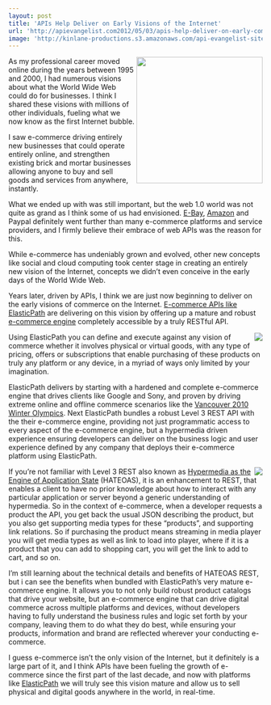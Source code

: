 ```yaml
---
layout: post
title: 'APIs Help Deliver on Early Visions of the Internet'
url: 'http://apievangelist.com2012/05/03/apis-help-deliver-on-early-commerce-visions-of-the-internet/'
image: 'http://kinlane-productions.s3.amazonaws.com/api-evangelist-site/blog/elasticpath-logo.jpg'
---
```



<p>
     <img src="http://kinlane-productions.s3.amazonaws.com/internet-commerce.jpg"  width="250" align="right" />
</p>
<p>
     As my professional career moved online during the years between 1995 and 2000, I had numerous visions about what the World Wide Web could do for businesses. I think I shared these visions with millions of other individuals, fueling what we now know as the first Internet bubble.
</p>
<p>
     I saw e-commerce driving entirely new businesses that could operate entirely online, and strengthen existing brick and mortar businesses allowing anyone to buy and sell goods and services from anywhere, instantly.
</p>
<p>
     What we ended up with was still important, but the web 1.0 world was not quite as grand as I think some of us had envisioned. <a title="E-Bay History of APIs" href="/2011/01/26/history-of-apis-ebay/">E-Bay</a>, <a title="Amazon History of APIs" href="/2011/01/28/history-of-apis-amazon-e-commerce/">Amazon</a> and Paypal definitely went further than many e-commerce platforms and service providers, and I firmly believe their embrace of web APIs was the reason for this.
</p>
<p>
     While e-commerce has undeniably grown and evolved, other new concepts like social and cloud computing took center stage in creating an entirely new vision of the Internet, concepts we didn’t even conceive in the early days of the World Wide Web.
</p>
<p>
     Years later, driven by APIs, I think we are just now beginning to deliver on the early visions of commerce on the Internet. <a title="E-commerce APIs like ElasticPath" href="http://www.elasticpath.com/">E-commerce APIs like ElasticPath</a> are delivering on this vision by offering up a mature and robust <a title="e-commerce engine" href="http://www.elasticpath.com/products/features">e-commerce engine</a> completely accessible by a truly RESTful API.
</p>
<p>
     <a href="http://www.elasticpath.com/" target="_blank"><img src="http://kinlane-productions.s3.amazonaws.com/api-evangelist/elasticpath/elasticpath-logo.jpg"  align="right" /></a>
</p>
<p>
     Using ElasticPath you can define and execute against any vision of commerce whether it involves physical or virtual goods, with any type of pricing, offers or subscriptions that enable purchasing of these products on truly any platform or any device, in a myriad of ways only limited by your imagination.
</p>
<p>
     ElasticPath delivers by starting with a hardened and complete e-commerce engine that drives clients like Google and Sony, and proven by driving extreme online and offline commerce scenarios like the <a title="Vancouver Winter Olympics" href="http://www.elasticpath.com/company/news/2007/vancouver-2010-olympics">Vancouver 2010 Winter Olympics</a>. Next ElasticPath bundles a robust Level 3 REST API with the their e-commerce engine, providing not just programmatic access to every aspect of the e-commerce engine, but a hypermedia driven experience ensuring developers can deliver on the business logic and user experience defined by any company that deploys their e-commerce platform using ElasticPath.
</p>
<p>
     <a href="http://www.elasticpath.com/" target="_blank"><img src="http://kinlane-productions.s3.amazonaws.com/api-evangelist/elasticpath/elasticpath-api.png"  align="right" /></a>
</p>
<p>
     If you’re not familiar with Level 3 REST also known as <a href="http://en.wikipedia.org/wiki/HATEOAS">Hypermedia as the Engine of Application State</a> (HATEOAS), it is an enhancement to REST, that enables a client to have no prior knowledge about how to interact with any particular application or server beyond a generic understanding of hypermedia. So in the context of e-commerce, when a developer requests a product the API, you get back the usual JSON describing the product, but you also get supporting media types for these “products”, and supporting link relations. So if purchasing the product means streaming in media player you will get media types as well as link to load into player, where if it is a product that you can add to shopping cart, you will get the link to add to cart, and so on.
</p>
<p>
     I’m still learning about the technical details and benefits of HATEOAS REST, but i can see the benefits when bundled with ElasticPath’s very mature e-commerce engine. It allows you to not only build robust product catalogs that drive your website, but an e-commerce engine that can drive digital commerce across multiple platforms and devices, without developers having to fully understand the business rules and logic set forth by your company, leaving them to do what they do best, while ensuring your products, information and brand are reflected wherever your conducting e-commerce.
</p>
<p>
     I guess e-commerce isn’t the only vision of the Internet, but it definitely is a large part of it, and I think APIs have been fueling the growth of e-commerce since the first part of the last decade, and now with platforms like <a title="ElasticPath" href="http://www.elasticpath.com/">ElasticPath</a> we will truly see this vision mature and allow us to sell physical and digital goods anywhere in the world, in real-time.
</p>
